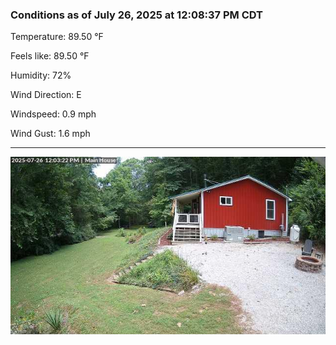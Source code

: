 ### Conditions as of July 26, 2025 at 12:08:37 PM CDT 

Temperature: 89.50 &deg;F

Feels like: 89.50 &deg;F

Humidity: 72%

Wind Direction: E

Windspeed: 0.9 mph

Wind Gust: 1.6 mph

---

<img src="./images/latest.jpeg"/>

